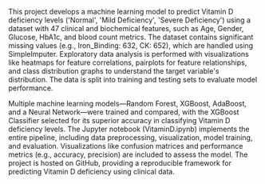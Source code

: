 This project develops a machine learning model to predict Vitamin D deficiency levels ('Normal', 'Mild Deficiency', 'Severe Deficiency') using a dataset with 47 clinical and biochemical features, such as Age, Gender, Glucose, HbA1c, and blood count metrics. The dataset contains significant missing values (e.g., Iron_Binding: 632, CK: 652), which are handled using SimpleImputer. Exploratory data analysis is performed with visualizations like heatmaps for feature correlations, pairplots for feature relationships, and class distribution graphs to understand the target variable's distribution. The data is split into training and testing sets to evaluate model performance.



Multiple machine learning models—Random Forest, XGBoost, AdaBoost, and a Neural Network—were trained and compared, with the XGBoost Classifier selected for its superior accuracy in classifying Vitamin D deficiency levels. The Jupyter notebook (VitaminD.ipynb) implements the entire pipeline, including data preprocessing, visualization, model training, and evaluation. Visualizations like confusion matrices and performance metrics (e.g., accuracy, precision) are included to assess the model. The project is hosted on GitHub, providing a reproducible framework for predicting Vitamin D deficiency using clinical data.

